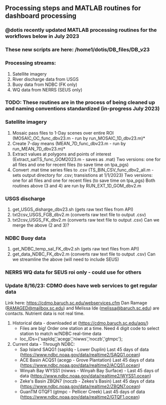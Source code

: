 ## Processing steps and MATLAB routines for dashboard processing

### @dotis recently updated MATLAB processing routines for the workflows below in July 2023
### These new scripts are here: /home1/dotis/DB_files/DB_v23

### Processing streams:
1. Satellite imagery
2. River discharge data from USGS
3. Buoy data from NDBC (FK only)
4. WQ data from NERRS (SEUS only)

### TODO: These routines are in the process of being cleaned up and naming conventions standardized (in-progress July 2023)

### Satellite imagery 
1. Mosaic pass files to 1-Day scenes over entire ROI (MOSAIC_OC_func_dbv23.m - run by run_MOSAIC_1D_dbv23.m)*
2. Create 7-day means (MEAN_7D_func_dbv23.m - run by run_MEAN_7D_dbv23.m)*
3. Extract values at polygons and points of interest (Extract_satTS_func_GOM2023.m - saves as .mat)
  Two versions: one for all files and one for recent files (to save time on tpa_pgs)
4. Convert .mat time series files to .csv (TS_BIN_CSV_func_dbv2_all.m - sets output directory for .csv; transistions at 1/1/2023)
  Two versions: one for all files and one for recent files (to save time on tpa_pgs)
  Both routines above (3 and 4) are run by RUN_EXT_1D_GOM_dbv2.m

### USGS discharge
1. get_USGS_disharge_dbv23.sh (gets raw text files from API)
2. txt2csv_USGS_FGB_dbv2.m (converts raw text file to output .csv)
3. txt2csv_USGS_FK_dbv2.m (converts raw text file to output .csv)
Can we merge the above (2 and 3)?

### NDBC Buoy data
1. get_NDBC_temp_sal_FK_dbv2.sh (gets raw text files from API)
2. get_data_NDBC_FK_dbv2.m (converts raw text file to output .csv)
Can we streamline the above (will need to include SEUS)

### NERRS WQ data for SEUS roi only - could use for others
### Update 8/16/23: CDMO does have web services to get regular data
Link here: https://cdmo.baruch.sc.edu/webservices.cfm
Dan Ramage (RAMAGED@mailbox.sc.edu) and Melissa Ide (melissa@baruch.sc.edu) are contacts. Nutrient data is not real time.

1. Historical data - downloaded at (https://cdmo.baruch.sc.edu/aqs/)
   - Files are big! Order one station at a time. Need 4 digit code to select station to match w/NDBC real-time data
   - loc_IDs={'sapldq','acegp','niwws','noczb','gtmpc'};
2. Current data - Through NDBC: 
   - Sap Island SAQG1 (sapldq - Lower Duplin) Last 45 days of data (https://www.ndbc.noaa.gov/data/realtime2/SAQG1.ocean)
   - ACE Basin ACQS1 (acegp - Grove Plantation) Last 45 days of data (https://www.ndbc.noaa.gov/data/realtime2/ACQS1.ocean)
   - Winyah Bay WYSS1 (niwws - Winyah Bay Surface) - Last 45 days of data (https://www.ndbc.noaa.gov/data/realtime2/WYSS1.ocean)
   - Zeke's Basin ZBQN7 (noczb - Zekes's Basin) Last 45 days of data (https://www.ndbc.noaa.gov/data/realtime2/ZBQN7.ocean)
   - GuanTM GTQF1 (gtmpc - Pellicer Creek) Last 45 days of data (https://www.ndbc.noaa.gov/data/realtime2/GTQF1.ocean)





